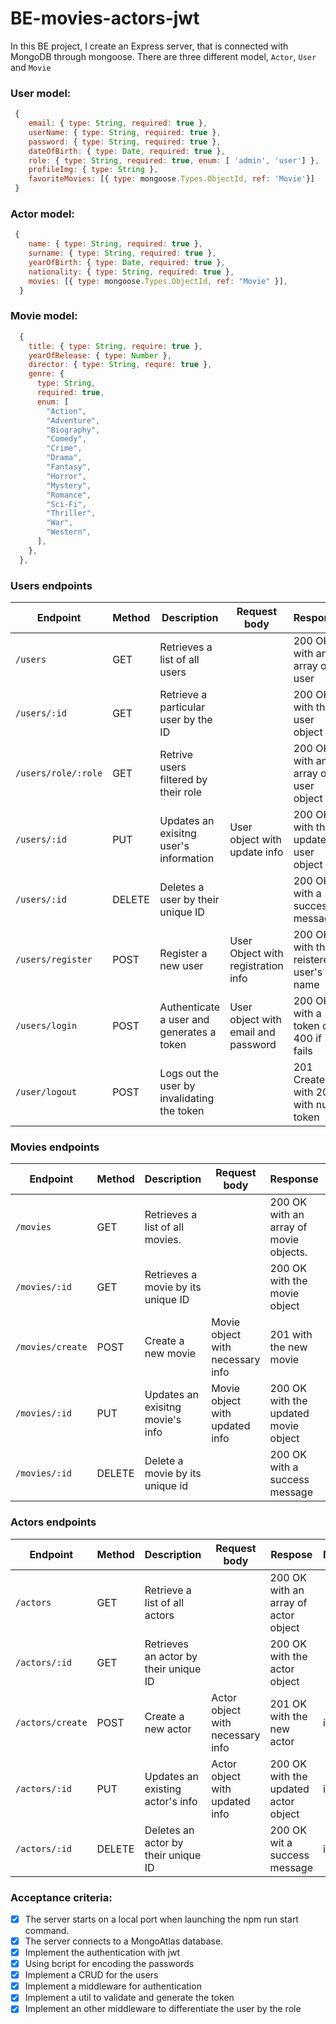 # BE-movies-actors-jwt

In this BE project, I create an Express server, that is connected with MongoDB through mongoose. There are three different model, `Actor`, `User` and `Movie`

### User model:

```javascript
 {
    email: { type: String, required: true },
    userName: { type: String, required: true },
    password: { type: String, required: true },
    dateOfBirth: { type: Date, required: true },
    role: { type: String, required: true, enum: [ 'admin', 'user'] },
    profileImg: { type: String },
    favoriteMovies: [{ type: mongoose.Types.ObjectId, ref: 'Movie'}]
 }
```
### Actor model:

```javascript
 {
    name: { type: String, required: true },
    surname: { type: String, required: true },
    yearOfBirth: { type: Date, required: true },
    nationality: { type: String, required: true },
    movies: [{ type: mongoose.Types.ObjectId, ref: "Movie" }],
  }
```
### Movie model:

```javascript
  {
    title: { type: String, require: true },
    yearOfRelease: { type: Number },
    director: { type: String, requre: true },
    genre: {
      type: String,
      required: true,
      enum: [
        "Action",
        "Adventure",
        "Biography",
        "Comedy",
        "Crime",
        "Drama",
        "Fantasy",
        "Horror",
        "Mystery",
        "Romance",
        "Sci-Fi",
        "Thriller",
        "War",
        "Western",
      ],
    },
  },
```

### Users endpoints

| Endpoint            | Method | Description                                 | Request body                        | Response                              | Middleware |
|---------------------|--------|---------------------------------------------|-------------------------------------|---------------------------------------|------------|
| `/users`            | GET    | Retrieves a list of all users               |                                     | 200 OK with an array of user          |            |
| `/users/:id`        | GET    | Retrieve a particular user by the ID        |                                     | 200 OK with the user object           |            |
| `/users/role/:role` | GET    | Retrive users filtered by their role        |                                     | 200 OK with an array of user object   |            |
| `/users/:id`        | PUT    | Updates an exisitng user's information      | User object with update info        | 200 OK with the updated user object   | isAdmin    |
| `/users/:id`        | DELETE | Deletes a user by their unique ID           |                                     | 200 OK with a success message         | isAdmin    |
| `/users/register`   | POST   | Register a new user                         | User Object with registration info  | 200 OK with the reistered user's name | isAdmin    |
| `/users/login`      | POST   | Authenticate a user and generates a token   | User object with email and password | 200 OK with a token or 400 if fails   |            |
| `/user/logout`      | POST   | Logs out the user by invalidating the token |                                     | 201 Created with 201 with null token  | isAuth     |

### Movies endpoints

| Endpoint         | Method | Description                        | Request body                     | Response                               | Middleware |
|------------------|--------|------------------------------------|----------------------------------|----------------------------------------|------------|
| `/movies`        | GET    | Retrieves a list of all movies.    |                                  | 200 OK with an array of movie objects. |            |
| `/movies/:id`    | GET    | Retrieves a movie by its unique ID |                                  | 200 OK with the movie object           |            |
| `/movies/create` | POST   | Create a new movie                 | Movie object with necessary info | 201 with the new movie                 | isAdmin    |
| `/movies/:id`    | PUT    | Updates an exisitng movie's info   | Movie object with updated info   | 200 OK with the updated movie object   | isAdmin    |
| `/movies/:id`    | DELETE | Delete a movie by its unique id    |                                  | 200 OK with a success message          | isAdmin    |

### Actors endpoints

| Endpoint         | Method | Description                           | Request body                     | Respose                              | Middleware |
|------------------|--------|---------------------------------------|----------------------------------|--------------------------------------|------------|
| `/actors`        | GET    | Retrieve a list of all actors         |                                  | 200 OK with an array of actor object |            |
| `/actors/:id`    | GET    | Retrieves an actor by their unique ID |                                  | 200 OK with the actor object         |            |
| `/actors/create` | POST   | Create a new actor                    | Actor object with necessary info | 201 OK with the new actor            | isAdmin    |
| `/actors/:id`    | PUT    | Updates an existing actor's info      | Actor object with updated info   | 200 OK with the updated actor object | isAdmin    |
| `/actors/:id`    | DELETE | Deletes an actor by their unique ID   |                                  | 200 OK wit a success message         | isAdmin    |
### Acceptance criteria:

- [x] The server starts on a local port when launching the npm run start command.
- [x] The server connects to a MongoAtlas database.
- [x] Implement the authentication with jwt
- [x] Using bcript for encoding the passwords
- [x] Implement a CRUD for the users
- [x] Implement a middleware for authentication
- [x] Implement a util to validate and generate the token
- [x] Implement an other middleware to differentiate the user by the role